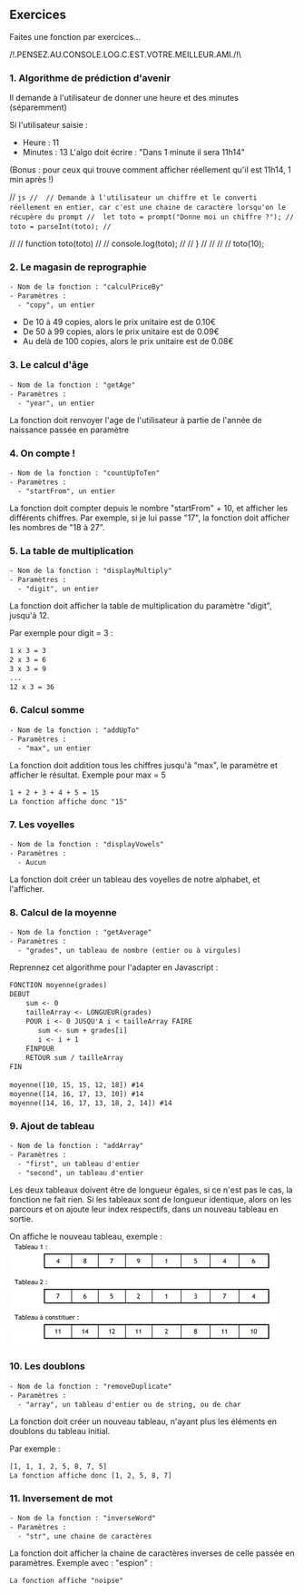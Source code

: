 
## Exercices

Faites une fonction par exercices...

/!\.PENSEZ.AU.CONSOLE.LOG.C.EST.VOTRE.MEILLEUR.AMI./!\

### 1. Algorithme de prédiction d'avenir


Il demande à l'utilisateur de donner une heure et des minutes (séparemment)

Si l'utilisateur saisie : 
- Heure : 11
- Minutes : 13
L'algo doit écrire : "Dans 1 minute il sera 11h14"

(Bonus : pour ceux qui trouve comment afficher réellement qu'il est 11h14, 1 min après !)




// ```js
//  // Demande à l'utilisateur un chiffre et le converti réellement en entier, car c'est une chaine de caractère lorsqu'on le récupère du prompt
//  let toto = prompt("Donne moi un chiffre ?");
//  toto = parseInt(toto);
// ```

//     // function toto(toto) 
//     //     console.log(toto);
//     // }
//     //
//     // toto(10);


### 2. Le magasin de reprographie

```
- Nom de la fonction : "calculPriceBy"
- Paramètres :
  - "copy", un entier
```
- De 10 à 49 copies, alors le prix unitaire est de 0.10€
- De 50 à 99 copies, alors le prix unitaire est de 0.09€
- Au delà de 100 copies, alors le prix unitaire est de 0.08€

### 3. Le calcul d'âge

```
- Nom de la fonction : "getAge"
- Paramètres :
  - "year", un entier
```

La fonction doit renvoyer l'age de l'utilisateur à partie de l'année de naissance passée en paramètre

### 4. On compte !

```
- Nom de la fonction : "countUpToTen"
- Paramètres :
  - "startFrom", un entier
```

La fonction doit compter depuis le nombre "startFrom" + 10, et afficher les différents chiffres.
Par exemple, si je lui passe "17", la fonction doit afficher les nombres de "18 à 27".

### 5. La table de multiplication

```
- Nom de la fonction : "displayMultiply"
- Paramètres :
  - "digit", un entier
```

La fonction doit afficher la table de multiplication du paramètre "digit", jusqu'à 12.

Par exemple pour digit = 3 :
```
1 x 3 = 3 
2 x 3 = 6 
3 x 3 = 9 
...
12 x 3 = 36
 ```

### 6. Calcul somme

```
- Nom de la fonction : "addUpTo"
- Paramètres :
  - "max", un entier
```

La fonction doit addition tous les chiffres jusqu'à "max", le paramètre et afficher le résultat.
Exemple pour max = 5
```
1 + 2 + 3 + 4 + 5 = 15
La fonction affiche donc "15"
 ```

### 7. Les voyelles

```
- Nom de la fonction : "displayVowels"
- Paramètres :
  - Aucun
```

La fonction doit créer un tableau des voyelles de notre alphabet, et l'afficher.

### 8. Calcul de la moyenne

```
- Nom de la fonction : "getAverage"
- Paramètres :
  - "grades", un tableau de nombre (entier ou à virgules)
```

Reprennez cet algorithme pour l'adapter en Javascript :

```
FONCTION moyenne(grades)
DEBUT
    sum <- 0
    tailleArray <- LONGUEUR(grades)
    POUR i <- 0 JUSQU'A i < tailleArray FAIRE
       sum <- sum + grades[i]
       i <- i + 1
    FINPOUR
    RETOUR sum / tailleArray
FIN

moyenne([10, 15, 15, 12, 18]) #14
moyenne([14, 16, 17, 13, 10]) #14
moyenne([14, 16, 17, 13, 18, 2, 14]) #14
```

### 9. Ajout de tableau

```
- Nom de la fonction : "addArray"
- Paramètres :
  - "first", un tableau d'entier
  - "second", un tableau d'entier
```

Les deux tableaux doivent être de longueur égales, si ce n'est pas le cas, la fonction ne fait rien.
Si les tableaux sont de longueur identique, alors on les parcours et on ajoute leur index respectifs, dans un nouveau tableau en sortie.
 
On affiche le nouveau tableau, exemple :
![img.png](img.png)

### 10. Les doublons

```
- Nom de la fonction : "removeDuplicate"
- Paramètres :
  - "array", un tableau d'entier ou de string, ou de char
```

La fonction doit créer un nouveau tableau, n'ayant plus les éléments en doublons du tableau initial.

Par exemple :
```
[1, 1, 1, 2, 5, 8, 7, 5]
La fonction affiche donc [1, 2, 5, 8, 7]
 ```

### 11. Inversement de mot

```
- Nom de la fonction : "inverseWord"
- Paramètres :
  - "str", une chaine de caractères
```

La fonction doit afficher la chaine de caractères inverses de celle passée en paramètres.
Exemple avec : "espion" :
```
La fonction affiche "noipse"
 ```




